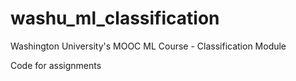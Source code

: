 # washu_ml_classification
Washington University's MOOC ML Course - Classification Module

Code for assignments
